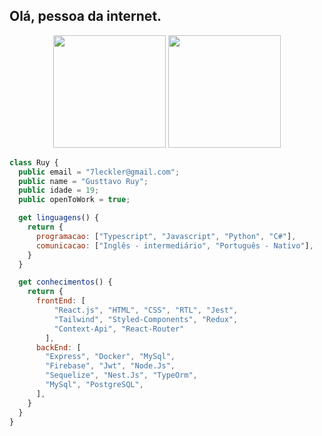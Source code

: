 ## Olá, pessoa da internet.

<div align="center">
    <img height="180em" src="https://github-readme-stats.vercel.app/api/top-langs/?username=Leckller&langs_count=21&theme=merko&hide_progress=true"/>
    <img height="180em" src="https://github-readme-stats.vercel.app/api?username=Leckller&show_icons=true&theme=merko"/>
</div>

```javascript
class Ruy {
  public email = "7leckler@gmail.com";
  public name = "Gusttavo Ruy";
  public idade = 19;
  public openToWork = true;

  get linguagens() {
    return {
      programacao: ["Typescript", "Javascript", "Python", "C#"],
      comunicacao: ["Inglês - intermediário", "Português - Nativo"],
    }
  }

  get conhecimentos() {
    return {
      frontEnd: [
          "React.js", "HTML", "CSS", "RTL", "Jest",
          "Tailwind", "Styled-Components", "Redux",
          "Context-Api", "React-Router"
        ],
      backEnd: [
        "Express", "Docker", "MySql",
        "Firebase", "Jwt", "Node.Js",
        "Sequelize", "Nest.Js", "TypeOrm",
        "MySql", "PostgreSQL",
      ],
    } 
  }
}
